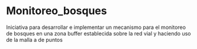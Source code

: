 # Monitoreo_bosques
Iniciativa para desarrollar e implementar un mecanismo para el monitoreo de bosques en una zona buffer establecida sobre la red vial y haciendo uso de la malla a de puntos
